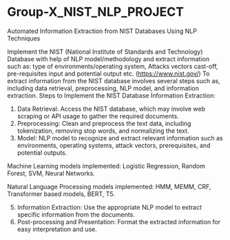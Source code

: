 # Group-X_NIST_NLP_PROJECT
Automated Information Extraction from NIST Databases Using NLP Techniques

Implement the NIST (National Institute of Standards and Technology) Database with help of
NLP model/methodology and extract information such as: type of environments/operating
system, Attacks vectors cast-off, pre-requisites input and potential output etc.
(https://www.nist.gov/) To extract information from the NIST database involves several steps
such as, including data retrieval, preprocessing, NLP model, and information extraction.
Steps to Implement the NIST Database Information Extraction:
1. Data Retrieval: Access the NIST database, which may involve web scraping or API
usage to gather the required documents.
2. Preprocessing: Clean and preprocess the text data, including tokenization, removing
stop words, and normalizing the text.
3. Model: NLP model to recognize and extract relevant information such as environments,
operating systems, attack vectors, prerequisites, and potential outputs.

  Machine Learning models implemented: Logistic Regression, Random Forest, SVM, Neural Networks.
  
  Natural Language Processing models implemented: HMM, MEMM, CRF, Transformer based models, BERT, T5.
  
5. Information Extraction: Use the appropriate NLP model to extract specific
information from the documents.
6. Post-processing and Presentation: Format the extracted information for easy
interpretation and use.
